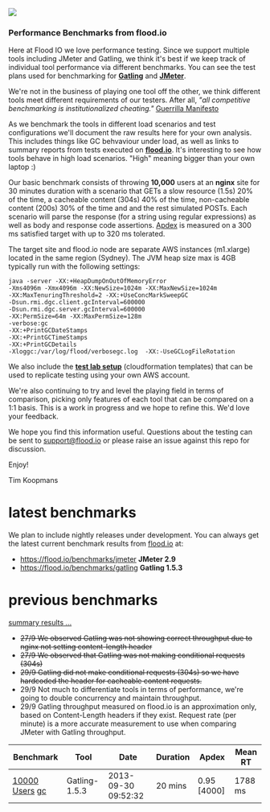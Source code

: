 ![](https://flood.io/assets/flood-logo.png)

### Performance Benchmarks from flood.io

Here at Flood IO we love performance testing. Since we support multiple tools including JMeter and Gatling, we think it's best if we keep track of individual tool performance via different benchmarks. You can see the test plans used for benchmarking for __[Gatling](./benchmarks/spec/gatling.scala)__ and __[JMeter](./benchmarks/spec/jmeter.jmx)__.

We're not in the business of playing one tool off the other, we think different tools meet different requirements of our testers. After all, _"all competitive benchmarking is institutionalized cheating."_ [Guerrilla Manifesto](http://www.perfdynamics.com/Manifesto/gcaprules.html#tth_sEc1.21)

As we benchmark the tools in different load scenarios and test configurations we'll document the raw results here for your own analysis. This includes things like GC behvaviour under load, as well as links to summary reports from tests executed on __[flood.io](https://flood.io)__. It's interesting to see how tools behave in high load scenarios. "High" meaning bigger than your own laptop :)

Our basic benchmark consists of throwing __10,000__ users at an __nginx__ site for 30 minutes duration with a scenario that GETs a slow resource (1.5s) 20% of the time, a cacheable content (304s) 40% of the time, non-cacheable content (200s) 30% of the time and and the rest simulated POSTs. Each scenario will parse the response (for a string using regular expressions) as well as body and response code assertions. [Apdex](http://apdex.org) is measured on a 300 ms satisfied target with up to 320 ms tolerated. 

The target site and flood.io node are separate AWS instances (m1.xlarge) located in the same region (Sydney). The JVM heap size max is 4GB typically run with the following settings:

```
java -server -XX:+HeapDumpOnOutOfMemoryError 
-Xms4096m -Xmx4096m -XX:NewSize=1024m -XX:MaxNewSize=1024m 
-XX:MaxTenuringThreshold=2 -XX:+UseConcMarkSweepGC 
-Dsun.rmi.dgc.client.gcInterval=600000 
-Dsun.rmi.dgc.server.gcInterval=600000 
-XX:PermSize=64m -XX:MaxPermSize=128m 
-verbose:gc 
-XX:+PrintGCDateStamps 
-XX:+PrintGCTimeStamps 
-XX:+PrintGCDetails
-Xloggc:/var/log/flood/verbosegc.log  -XX:-UseGCLogFileRotation
```

We also include the __[test lab setup](./sites)__ (cloudformation templates) that can be used to replicate testing using your own AWS account. 

We're also continuing to try and level the playing field in terms of comparison, picking only features of each tool that can be compared on a 1:1 basis. This is a work in progress and we hope to refine this. We'd love your feedback.

We hope you find this information useful. Questions about the testing can be sent to support@flood.io or please raise an issue against this repo for discussion.

Enjoy!

Tim Koopmans

latest benchmarks
==============
We plan to include nightly releases under development.
You can always get the latest current benchmark results from [flood.io](https://flood.io) at:

* https://flood.io/benchmarks/jmeter __JMeter 2.9__    
* https://flood.io/benchmarks/gatling __Gatling 1.5.3__ 

previous benchmarks
==============
[summary results ...](./benchmarks/results/README.md)

* ~~27/9 We observed Gatling was not showing correct throughput due to nginx not setting content-length header~~
* ~~27/9 We observed that Gatling was not making conditional requests (304s)~~
* ~~29/9 Gatling did not make conditional requests (304s) so we have hardcoded the header for cacheable content requests.~~
* 29/9 Not much to differentiate tools in terms of performance, we're going to double concurrency and maintain throughput.
* 29/9 Gatling throughput measured on flood.io is an approximation only, based on Content-Length headers if they exist. Request rate (per minute) is a more accurate measurement to use when comparing JMeter with Gatling throughput.

| Benchmark                                     | Tool        | Date                         | Duration | Apdex | Mean RT    |
| -----                                         |-----        |-----                         |-----     |-----      |-----      |
| [10000 Users](https://flood.io/e639303fb162ce) [gc](./benchmarks/results/e639303fb162ce.md) | Gatling-1.5.3 | 2013-09-30 09:52:32 | 20 mins | 0.95 [4000] | 1788 ms |
